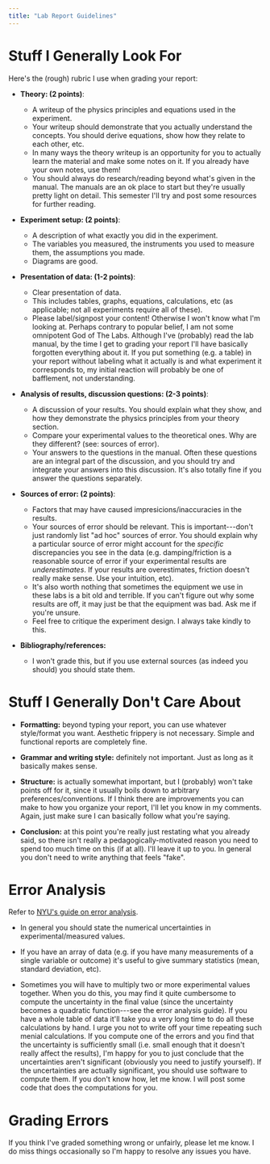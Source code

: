 ```yaml
---
title: "Lab Report Guidelines"
---
```


# Stuff I Generally Look For

Here's the (rough) rubric I use when grading your report:  

- **Theory: (2 points)**:
	- A writeup of the physics principles and equations used in the experiment. 
	- Your writeup should demonstrate that you actually understand the concepts. You should derive equations, show how they relate to each other, etc. 
	- In many ways the theory writeup is an opportunity for you to actually learn the material and make some notes on it. If you already have your own notes, use them! 
	- You should always do research/reading beyond what's given in the manual. The manuals are an ok place to start but they're usually pretty light on detail. This semester I'll try and post some resources for further reading. 

- **Experiment setup: (2 points)**:
	- A description of what exactly you did in the experiment. 
	- The variables you measured, the instruments you used to measure them, the assumptions you made. 
	- Diagrams are good. 

- **Presentation of data: (1-2 points)**:
	- Clear presentation of data. 
	- This includes tables, graphs, equations, calculations, etc (as applicable; not all experiments require all of these). 
	- Please label/signpost your content! Otherwise I won't know what I'm looking at. Perhaps contrary to popular belief, I am not some omnipotent God of The Labs. Although I've (probably) read the lab manual, by the time I get to grading your report I'll have basically forgotten everything about it. If you put something (e.g. a table) in your report without labeling what it actually is and what experiment it corresponds to, my initial reaction will probably be one of bafflement, not understanding. 

- **Analysis of results, discussion questions: (2-3 points)**:
	- A discussion of your results. You should explain what they show, and how they demonstrate the physics principles from your theory section. 
	- Compare your experimental values to the theoretical ones. Why are they different? (see: sources of error). 
	- Your answers to the questions in the manual. Often these questions are an integral part of the discussion, and you should try and integrate your answers into this discussion. It's also totally fine if you answer the questions separately.  

- **Sources of error: (2 points)**:
	- Factors that may have caused impresicions/inaccuracies in the results. 
	- Your sources of error should be relevant. This is important---don't just randomly list "ad hoc" sources of error. You should explain why a particular source of error might account for the *specific* discrepancies you see in the data (e.g. damping/friction is a reasonable source of error if your experimental results are *underestimates*. If your results are overestimates, friction doesn't really make sense. Use your intuition, etc). 
	- It's also worth nothing that sometimes the equipment we use in these labs is a bit old and terrible. If you can't figure out why some results are off, it may just be that the equipment was bad. Ask me if you're unsure. 
	- Feel free to critique the experiment design. I always take kindly to this.  

- **Bibliography/references:**
	- I won't grade this, but if you use external sources (as indeed you should) you should state them. 

# Stuff I Generally Don't Care About

- **Formatting:** beyond typing your report, you can use whatever style/format you want. Aesthetic frippery is not necessary. Simple and functional reports are completely fine. 

- **Grammar and writing style:** definitely not important. Just as long as it basically makes sense. 

- **Structure:** is actually somewhat important, but I (probably) won't take points off for it, since it usually boils down to arbitrary preferences/conventions. If I think there are improvements you can make to how you organize your report, I'll let you know in my comments. Again, just make sure I can basically follow what you're saying. 

- **Conclusion:** at this point you're really just restating what you already said, so there isn't really a pedagogically-motivated reason you need to spend too much time on this (if at all). I'll leave it up to you. In general you don't need to write anything that feels "fake". 

# Error Analysis

Refer to [NYU's guide on error analysis](https://physics.nyu.edu/~physlab/Lab_Main/Error%20Analysis%20for%20premed%20August%2016,%202010.pdf). 

- In general you should state the numerical uncertainties in experimental/measured values. 

- If you have an array of data (e.g. if you have many measurements of a single variable or outcome) it's useful to give summary statistics (mean, standard deviation, etc). 

- Sometimes you will have to multiply two or more experimental values together. When you do this, you may find it quite cumbersome to compute the uncertainty in the final value (since the uncertainty becomes a quadratic function---see the error analysis guide). If you have a whole table of data it'll take you a very long time to do all these calculations by hand. I urge you not to write off your time repeating such menial calculations. If you compute one of the errors and you find that the uncertainty is sufficiently small (i.e. small enough that it doesn't really affect the results), I'm happy for you to just conclude that the uncertainties aren't significant (obviously you need to justify yourself). If the uncertainties are actually significant, you should use software to compute them. If you don't know how, let me know. I will post some code that does the computations for you.  

# Grading Errors

If you think I've graded something wrong or unfairly, please let me know. I do miss things occasionally so I'm happy to resolve any issues you have. 

